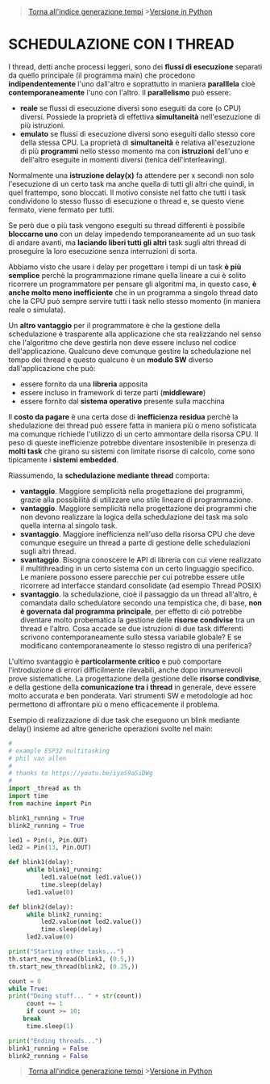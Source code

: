 
>[Torna all'indice generazione tempi](indexgenerazionetempi.md)  >[Versione in Python](threadschedpy.md)
>
# **SCHEDULAZIONE CON I THREAD**

I thread, detti anche processi leggeri, sono dei **flussi di esecuzione** separati da quello principale (il programma main) che procedono **indipendentemente** l'uno dall'altro e soprattutto in maniera **paralllela** cioè **contemporaneamente** l'uno con l'altro. Il **parallelismo** può essere:
- **reale** se flussi di esecuzione diversi sono eseguiti da core (o CPU) diversi. Possiede la proprietà di effettiva **simultaneità** nell'esezuzione di più istruzioni.
- **emulato** se flussi di esecuzione diversi sono eseguiti dallo stesso core della stessa CPU. La proprietà di **simultaneità** è relativa all'esezuzione di più **programmi** nello stesso momento ma con **istruzioni** dell'uno e dell'altro eseguite in momenti diversi (tenica dell'interleaving).

Normalmente una **istruzione delay(x)** fa attendere per x secondi non solo l'esecuzione di un certo task ma anche quella di tutti gli altri che quindi, in quel frattempo, sono bloccati. Il motivo consiste nel fatto che tutti i task condividono lo stesso flusso di esecuzione o thread e, se questo viene fermato, viene fermato per tutti.

Se però due o più task vengono eseguiti su thread differenti è possibile **bloccarne uno** con un delay impedendo temporaneamente ad un suo task di andare avanti, ma **laciando liberi tutti gli altri** task sugli altri thread di proseguire la loro esecuzione senza interruzioni di sorta. 

Abbiamo visto che usare i delay per progettare i tempi di un task **è più semplice** perchè la programmazione rimane quella lineare a cui è solito ricorrere un programmatore per pensare gli algoritmi ma, in questo caso, **è anche molto meno inefficiente** che in un programma a singolo thread dato che la CPU può sempre servire tutti i task nello stesso momento (in maniera reale o simulata). 

Un **altro vantaggio** per il programmatore è che la gestione della schedulazione è trasparente alla applicazione che sta realizzando nel senso che l'algoritmo che deve gestirla non deve essere incluso nel codice dell'applicazione. Qualcuno deve comunque gestire la schedulazione nel tempo dei thread e questo qualcuno è un **modulo SW** diverso dall'applicazione che può:
- essere fornito da una **libreria** apposita
- essere incluso in framework di terze parti (**middleware**)
- essere fornito dal **sistema operativo** presente sulla macchina

Il **costo da pagare** è una certa dose di **inefficienza residua** perchè la shedulazione dei thread può essere fatta in maniera più o meno sofisticata ma comunque richiede l'utilizzo di un certo ammontare della risorsa CPU. Il peso di queste inefficienze potrebbe diventare insostenibile in presenza di **molti task** che girano su sistemi con limitate risorse di calcolo, come sono tipicamente i **sistemi embedded**.

Riassumendo, la **schedulazione mediante thread** comporta:
- **vantaggio**.  Maggiore semplicità nella progettazione dei programmi, grazie alla possibilità di utilizzare uno stile lineare di programmazione.
- **vantaggio**. Maggiore semplicità nella progettazione dei programmi che non devono realizzare la logica della schedulazione dei task ma solo quella interna al singolo task.
- **svantaggio**. Maggiore inefficienza nell'uso della risorsa CPU che deve comunque eseguire un thread a parte di gestione delle schedulazioni sugli altri thread.
- **svantaggio**. Bisogna conoscere le API di libreria con cui viene realizzato il multithreading in un certo sistema con un certo linguaggio specifico. Le maniere possono essere parecchie per cui potrebbe essere utile ricorrere ad interfacce standard consolidate (ad esempio Thread POSIX)
- **svantaggio**. la schedulazione, cioè il passaggio da un thread all'altro, è comandata dallo schedulatore secondo una tempistica che, di base, **non è governata dal programma principale**, per effetto di ciò potrebbe diventare molto probematica la gestione delle **risorse condivise**  tra un thread e l'altro. Cosa accade se due istruzioni di due task differenti scrivono contemporaneamente sullo stessa variabile globale? E se modificano contemporaneamente lo stesso registro di una periferica? 

L'ultimo svantaggio è **particolarmente critico** e può comportare l'introduzione di errori difficilmente rilevabili, anche dopo innumerevoli prove sistematiche. La progettazione della gestione delle **risorse condivise**, e della gestione della **comunicazione tra i thread** in generale, deve essere molto accurata e ben ponderata. Vari strumenti SW e metodologie ad hoc permettono di affrontare più o meno efficacemente il problema.

Esempio di realizzazione di due task che eseguono un blink mediante delay() insieme ad altre generiche operazioni svolte nel main:

```Python
#
# example ESP32 multitasking
# phil van allen
#
# thanks to https://youtu.be/iyoS9aSiDWg
#
import _thread as th
import time
from machine import Pin

blink1_running = True
blink2_running = True

led1 = Pin(4, Pin.OUT)
led2 = Pin(13, Pin.OUT)

def blink1(delay):
     while blink1_running:
         led1.value(not led1.value())
         time.sleep(delay)
     led1.value(0)

def blink2(delay):
     while blink2_running:
         led2.value(not led2.value())
         time.sleep(delay)
     led2.value(0)

print("Starting other tasks...")
th.start_new_thread(blink1, (0.5,))
th.start_new_thread(blink2, (0.25,))

count = 0
while True:
print("Doing stuff... " + str(count))
     count += 1
     if count >= 10:
  	break
     time.sleep(1)

print("Ending threads...")
blink1_running = False
blink2_running = False
```

>[Torna all'indice generazione tempi](indexgenerazionetempi.md)  >[Versione in Python](threadschedpy.md)
<!--stackedit_data:
eyJoaXN0b3J5IjpbMTEwNDI2NDY0N119
-->
